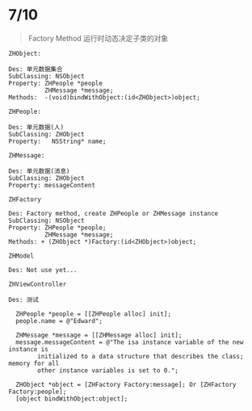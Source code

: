 7/10
===
>  Factory Method
运行时动态决定子类的对象

`ZHObject:`

```
Des: 单元数据集合
SubClassing: NSObject
Property: ZHPeople *people
		  ZHMessage *message;
Methods:  -(void)bindWithObject:(id<ZHObject>)object;
```

`ZHPeople:`

```
Des: 单元数据(人)
SubClassing: ZHObject
Property:	NSString* name;
```

`ZHMessage:`

```
Des: 单元数据(消息)
SubClassing: ZHObject
Property: messageContent
```

`ZHFactory`

```
Des: Factory method, create ZHPeople or ZHMessage instance
SubClassing: NSObject
Property: ZHPeople *people;
		  ZHMessage *message;
Methods: + (ZHObject *)Factory:(id<ZHObject>)object;
```

`ZHModel`

```
Des: Not use yet...

```

`ZHViewController`

```
Des: 测试

  ZHPeople *people = [[ZHPeople alloc] init];
  people.name = @"Edward";
  
  ZHMessage *message = [[ZHMessage alloc] init];
  message.messageContent = @"The isa instance variable of the new instance is 
  		initialized to a data structure that describes the class; memory for all 
  		other instance variables is set to 0.";
  
  ZHObject *object = [ZHFactory Factory:message]; Or [ZHFactory Factory:people];
  [object bindWithObject:object];
```